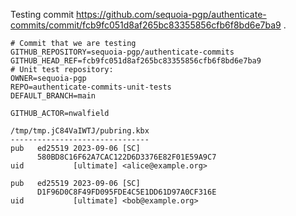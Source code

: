 Testing commit https://github.com/sequoia-pgp/authenticate-commits/commit/fcb9fc051d8af265bc83355856cfb6f8bd6e7ba9 .

```text
# Commit that we are testing
GITHUB_REPOSITORY=sequoia-pgp/authenticate-commits
GITHUB_HEAD_REF=fcb9fc051d8af265bc83355856cfb6f8bd6e7ba9
# Unit test repository:
OWNER=sequoia-pgp
REPO=authenticate-commits-unit-tests
DEFAULT_BRANCH=main

GITHUB_ACTOR=nwalfield

/tmp/tmp.jC84VaIWTJ/pubring.kbx
-------------------------------
pub   ed25519 2023-09-06 [SC]
      580BD8C16F62A7CAC122D6D3376E82F01E59A9C7
uid           [ultimate] <alice@example.org>

pub   ed25519 2023-09-06 [SC]
      D1F96D0C8F49FD095FDE4C5E1DD61D97A0CF316E
uid           [ultimate] <bob@example.org>
```
